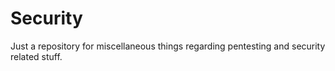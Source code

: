 # Security
Just a repository for miscellaneous things regarding pentesting and security related stuff.
